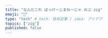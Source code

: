 ```yaml
---
title: "なんだこれ ぱっけーじまねーじゃ おぶ zig"
emoji: "🤨"
type: "tech" # tech: 技術記事 / idea: アイデア
topics: ["zig"]
published: false
---
```

